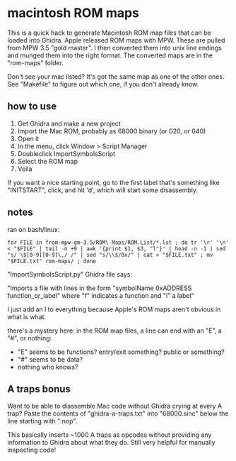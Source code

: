 macintosh ROM maps
==================
This is a quick hack to generate Macintosh ROM map files that can be loaded into Ghidra.  Apple released ROM maps with MPW.  These are pulled from MPW 3.5 "gold master".  I then converted them into unix line endings and munged them into the right format.  The converted maps are in the "rom-maps" folder.

Don't see your mac listed?  It's got the same map as one of the other ones.  See "Makefile" to figure out which one, if you don't already know.

how to use
----------
1. Get Ghidra and make a new project
2. Import the Mac ROM, probably as 68000 binary (or 020, or 040)
3. Open it
4. In the menu, click Window > Script Manager
5. Doubleclick ImportSymbolsScript
6. Select the ROM map
7. Voila

If you want a nice starting point, go to the first label that's something like "INITSTART", click, and hit 'd', which will start some disassembly.

notes
-----

ran on bash/linux:

	for FILE in from-mpw-gm-3.5/ROM\ Maps/ROM.List/*.lst ; do tr '\r' '\n' < "$FILE" | tail -n +9 | awk '{print $1, $3, "l"}' | head -n -1 | sed "s/ \$[0-9][0-9]\,/ /" | sed "s/\\$/0x/" | cat > "$FILE.txt" ; mv "$FILE.txt" rom-maps/ ; done

"ImportSymbolsScript.py" Ghidra file says:

"Imports a file with lines in the form "symbolName 0xADDRESS function_or_label" where "f" indicates a function and "l" a label"

I just add an l to everything because Apple's ROM maps aren't obvious in what is what.

there's a mystery here: in the ROM map files, a line can end with an "E", a "#", or nothing:

* "E" seems to be functions? entry/exit something? public or something?
* "#" seems to be data?
* nothing who knows?

A traps bonus
-------------
Want to be able to diassemble Mac code without Ghidra crying at every A trap?  Paste the contents of "ghidra-a-traps.txt" into "68000.sinc" below the line starting with ":nop".

This basically inserts ~1000 A traps as opcodes without providing any information to Ghidra about what they do.  Still very helpful for manually inspecting code!
